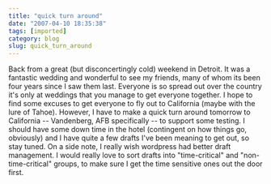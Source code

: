 ```yaml
---
title: "quick turn around"
date: "2007-04-10 18:35:38"
tags: [imported]
category: blog
slug: quick_turn_around
---
```


Back from a great (but disconcertingly cold) weekend in Detroit. It was a fantastic wedding and wonderful to see my friends, many of whom its been four years since I saw them last. Everyone is so spread out over the country it's only at weddings that you manage to get everyone together. I hope to find some excuses to get everyone to fly out to California (maybe with the lure of Tahoe). However, I have to make a quick turn around tomorrow to California -- Vandenberg, AFB specifically -- to support some testing. I should have some down time in the hotel (contingent on how things go, obviously) and I have quite a few drafts I've been meaning to get out, so stay tuned. On a side note, I really wish wordpress had better draft management. I would really love to sort drafts into "time-critical" and "non-time-critical" groups, to make sure I get the time sensitive ones out the door first.
